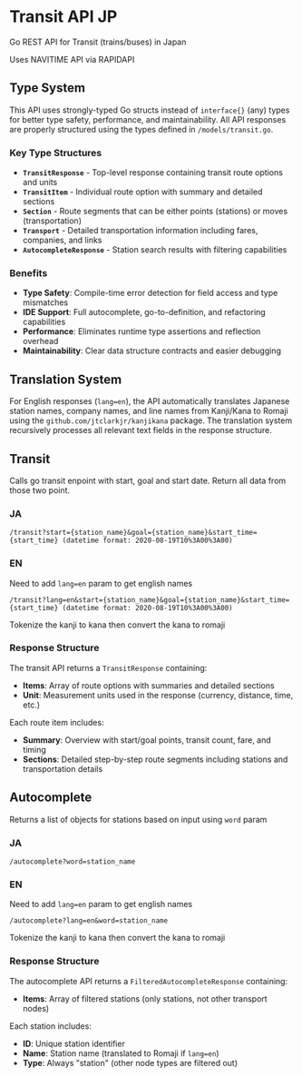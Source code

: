 # Transit API JP

Go REST API for Transit (trains/buses) in Japan

Uses NAVITIME API via RAPIDAPI

## Type System

This API uses strongly-typed Go structs instead of `interface{}` (any) types for better type safety, performance, and maintainability. All API responses are properly structured using the types defined in `/models/transit.go`.

### Key Type Structures

- **`TransitResponse`** - Top-level response containing transit route options and units
- **`TransitItem`** - Individual route option with summary and detailed sections
- **`Section`** - Route segments that can be either points (stations) or moves (transportation)
- **`Transport`** - Detailed transportation information including fares, companies, and links
- **`AutocompleteResponse`** - Station search results with filtering capabilities

### Benefits

- **Type Safety**: Compile-time error detection for field access and type mismatches
- **IDE Support**: Full autocomplete, go-to-definition, and refactoring capabilities
- **Performance**: Eliminates runtime type assertions and reflection overhead
- **Maintainability**: Clear data structure contracts and easier debugging

## Translation System

For English responses (`lang=en`), the API automatically translates Japanese station names, company names, and line names from Kanji/Kana to Romaji using the `github.com/jtclarkjr/kanjikana` package. The translation system recursively processes all relevant text fields in the response structure.

## Transit

Calls go transit enpoint with start, goal and start date. Return all data from those two point.

### JA

`/transit?start={station_name}&goal={station_name}&start_time={start_time} (datetime format: 2020-08-19T10%3A00%3A00)`

### EN

Need to add `lang=en` param to get english names

`/transit?lang=en&start={station_name}&goal={station_name}&start_time={start_time} (datetime format: 2020-08-19T10%3A00%3A00)`

Tokenize the kanji to kana then convert the kana to romaji

### Response Structure

The transit API returns a `TransitResponse` containing:

- **Items**: Array of route options with summaries and detailed sections
- **Unit**: Measurement units used in the response (currency, distance, time, etc.)

Each route item includes:

- **Summary**: Overview with start/goal points, transit count, fare, and timing
- **Sections**: Detailed step-by-step route segments including stations and transportation details

## Autocomplete

Returns a list of objects for stations based on input using `word` param

### JA

`/autocomplete?word=station_name`

### EN

Need to add `lang=en` param to get english names

`/autocomplete?lang=en&word=station_name`

Tokenize the kanji to kana then convert the kana to romaji

### Response Structure

The autocomplete API returns a `FilteredAutocompleteResponse` containing:

- **Items**: Array of filtered stations (only stations, not other transport nodes)

Each station includes:

- **ID**: Unique station identifier
- **Name**: Station name (translated to Romaji if `lang=en`)
- **Type**: Always "station" (other node types are filtered out)
